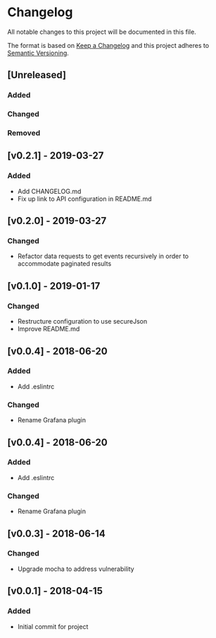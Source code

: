 # Changelog
All notable changes to this project will be documented in this file.

The format is based on [Keep a Changelog](http://keepachangelog.com/en/1.0.0/)
and this project adheres to [Semantic Versioning](http://semver.org/spec/v2.0.0.html).

## [Unreleased]

### Added

### Changed

### Removed

## [v0.2.1] - 2019-03-27
### Added
- Add CHANGELOG.md
- Fix up link to API configuration in README.md

## [v0.2.0] - 2019-03-27
### Changed
- Refactor data requests to get events recursively in order to accommodate paginated results

## [v0.1.0] - 2019-01-17
### Changed
- Restructure configuration to use secureJson
- Improve README.md

## [v0.0.4] - 2018-06-20
### Added
- Add .eslintrc
### Changed
- Rename Grafana plugin

## [v0.0.4] - 2018-06-20
### Added
- Add .eslintrc
### Changed
- Rename Grafana plugin

## [v0.0.3] - 2018-06-14
### Changed
- Upgrade mocha to address vulnerability

## [v0.0.1] - 2018-04-15
### Added
- Initial commit for project

